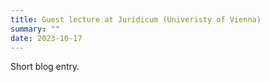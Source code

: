 ```yaml
---
title: Guest lecture at Juridicum (Univeristy of Vienna)
summary: ""
date: 2023-10-17
---
```


Short blog entry.
